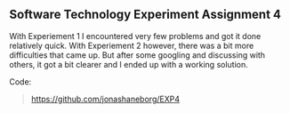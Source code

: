 ## Software Technology Experiment Assignment 4
With Experiement 1 I encountered very few problems and got it done relatively quick. With Experiement 2 however, there was a bit more difficulties that came up. But after some googling and discussing with others, it got a bit clearer and I ended up with a working solution.  

Code:  
> https://github.com/jonashaneborg/EXP4
